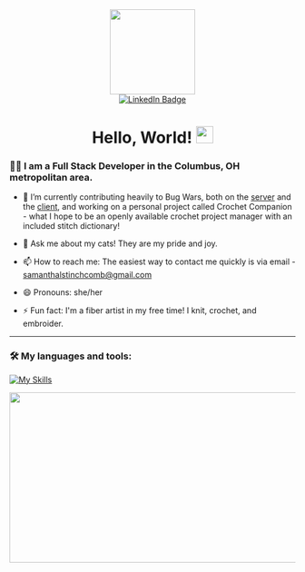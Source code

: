 <div id="header" align = "center">
  <img src="https://media.giphy.com/media/SUcApSWjPwQMARvcM8/giphy.gif" width="150"/>
  <br />
  <a href="https://www.linkedin.com/in/samantha-stinchcomb/">
  <img src="https://img.shields.io/badge/LinkedIn-blue?style=for-the-badge&logo=linkedin&logoColor=white" alt="LinkedIn Badge"/>
  </a>
  <br />
  <img src="https://komarev.com/ghpvc/?username=thepudgypigeon&style=flat-square&color=blue" alt=""/>
  <h1>
    Hello, World!
    <img src="https://media.giphy.com/media/hvRJCLFzcasrR4ia7z/giphy.gif" width="30px"/>
  </h1>
</div>

### 👩‍💻 I am a Full Stack Developer in the Columbus, OH metropolitan area.
  - 🔭 I’m currently contributing heavily to Bug Wars, both on the [server](https://github.com/yuneKim/bug-wars-server) and the [client](https://github.com/yuneKim/bug-wars-client), and working on a personal project called Crochet Companion - what I hope to be an openly available crochet project manager with an included stitch dictionary!
  
  - 💬 Ask me about my cats! They are my pride and joy.
  
  - 📫 How to reach me: The easiest way to contact me quickly is via email - samanthalstinchcomb@gmail.com
  
  - 😄 Pronouns: she/her
  
  - ⚡ Fun fact: I'm a fiber artist in my free time! I knit, crochet, and embroider.
    
---

### 🛠️ My languages and tools:

[![My Skills](https://skillicons.dev/icons?i=java,idea,maven,postman,postgres,js,ts,vue,html,css,vscode,git,github,gitlab)](https://skillicons.dev)

  <div align="center">
    <img src="https://media.giphy.com/media/v1.Y2lkPTc5MGI3NjExcWh4eng1aW5mN2Z5aGF4dHk5d2E5aHNoNW55OWNsazNwbnNoNDBheCZlcD12MV9pbnRlcm5hbF9naWZfYnlfaWQmY3Q9Zw/1GEATImIxEXVR79Dhk/giphy.gif" width="600" height="300"/>
  </div>

